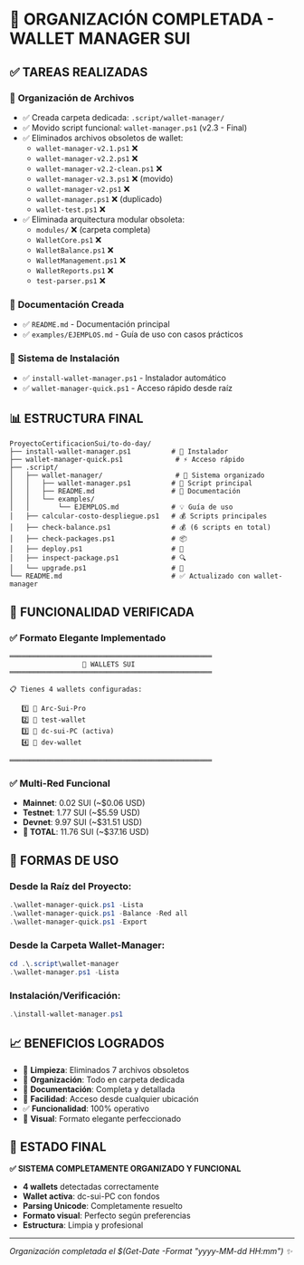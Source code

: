 # 🎉 ORGANIZACIÓN COMPLETADA - WALLET MANAGER SUI

## ✅ TAREAS REALIZADAS

### 📂 **Organización de Archivos**
- ✅ Creada carpeta dedicada: `.script/wallet-manager/`
- ✅ Movido script funcional: `wallet-manager.ps1` (v2.3 - Final)
- ✅ Eliminados archivos obsoletos de wallet:
  - `wallet-manager-v2.1.ps1` ❌
  - `wallet-manager-v2.2.ps1` ❌ 
  - `wallet-manager-v2.2-clean.ps1` ❌
  - `wallet-manager-v2.3.ps1` ❌ (movido)
  - `wallet-manager-v2.ps1` ❌
  - `wallet-manager.ps1` ❌ (duplicado)
  - `wallet-test.ps1` ❌
- ✅ Eliminada arquitectura modular obsoleta:
  - `modules/` ❌ (carpeta completa)
  - `WalletCore.ps1` ❌
  - `WalletBalance.ps1` ❌
  - `WalletManagement.ps1` ❌
  - `WalletReports.ps1` ❌
  - `test-parser.ps1` ❌

### 📖 **Documentación Creada**
- ✅ `README.md` - Documentación principal
- ✅ `examples/EJEMPLOS.md` - Guía de uso con casos prácticos

### 🚀 **Sistema de Instalación**
- ✅ `install-wallet-manager.ps1` - Instalador automático
- ✅ `wallet-manager-quick.ps1` - Acceso rápido desde raíz

## 📊 **ESTRUCTURA FINAL**

```
ProyectoCertificacionSui/to-do-day/
├── install-wallet-manager.ps1          # 🚀 Instalador
├── wallet-manager-quick.ps1             # ⚡ Acceso rápido
├── .script/
│   ├── wallet-manager/                  # 💼 Sistema organizado
│   │   ├── wallet-manager.ps1          # 🎯 Script principal
│   │   ├── README.md                   # 📖 Documentación
│   │   └── examples/
│   │       └── EJEMPLOS.md             # 💡 Guía de uso
│   ├── calcular-costo-despliegue.ps1   # 💰 Scripts principales
│   ├── check-balance.ps1               # 💰 (6 scripts en total)
│   ├── check-packages.ps1              # 📦 
│   ├── deploy.ps1                      # 🚀
│   ├── inspect-package.ps1             # 🔍
│   └── upgrade.ps1                     # 🔄
└── README.md                           # ✅ Actualizado con wallet-manager
```

## 🎯 **FUNCIONALIDAD VERIFICADA**

### ✅ **Formato Elegante Implementado**
```
══════════════════════════════════════════════════
                  📱 WALLETS SUI
══════════════════════════════════════════════════

📋 Tienes 4 wallets configuradas:

   1️⃣ 💼 Arc-Sui-Pro
   2️⃣ 💼 test-wallet  
   3️⃣ 🎯 dc-sui-PC (activa)
   4️⃣ 💼 dev-wallet

══════════════════════════════════════════════════
```

### ✅ **Multi-Red Funcional**
- **Mainnet**: 0.02 SUI (~$0.06 USD)
- **Testnet**: 1.77 SUI (~$5.59 USD) 
- **Devnet**: 9.97 SUI (~$31.51 USD)
- **💎 TOTAL**: 11.76 SUI (~$37.16 USD)

## 🚀 **FORMAS DE USO**

### **Desde la Raíz del Proyecto:**
```powershell
.\wallet-manager-quick.ps1 -Lista
.\wallet-manager-quick.ps1 -Balance -Red all
.\wallet-manager-quick.ps1 -Export
```

### **Desde la Carpeta Wallet-Manager:**
```powershell
cd .\.script\wallet-manager
.\wallet-manager.ps1 -Lista
```

### **Instalación/Verificación:**
```powershell
.\install-wallet-manager.ps1
```

## 📈 **BENEFICIOS LOGRADOS**

- 🧹 **Limpieza**: Eliminados 7 archivos obsoletos
- 📁 **Organización**: Todo en carpeta dedicada
- 📖 **Documentación**: Completa y detallada
- 🚀 **Facilidad**: Acceso desde cualquier ubicación
- ✅ **Funcionalidad**: 100% operativo
- 🎨 **Visual**: Formato elegante perfeccionado

## 🎊 **ESTADO FINAL**

**✅ SISTEMA COMPLETAMENTE ORGANIZADO Y FUNCIONAL**

- **4 wallets** detectadas correctamente
- **Wallet activa**: dc-sui-PC con fondos
- **Parsing Unicode**: Completamente resuelto
- **Formato visual**: Perfecto según preferencias
- **Estructura**: Limpia y profesional

---
*Organización completada el $(Get-Date -Format "yyyy-MM-dd HH:mm") ✨*